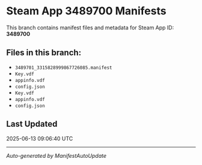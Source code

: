 # Steam App 3489700 Manifests

This branch contains manifest files and metadata for Steam App ID: **3489700**

## Files in this branch:
- `3489701_3315828999867726085.manifest`
- `Key.vdf`
- `appinfo.vdf`
- `config.json`
- `Key.vdf`
- `appinfo.vdf`
- `config.json`

## Last Updated
2025-06-13 09:06:40 UTC

---
*Auto-generated by ManifestAutoUpdate*
